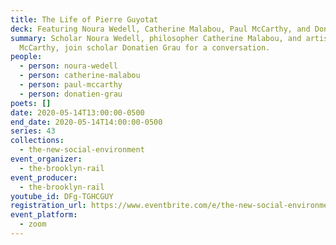 ```yaml
---
title: The Life of Pierre Guyotat
deck: Featuring Noura Wedell, Catherine Malabou, Paul McCarthy, and Donatien Grau
summary: Scholar Noura Wedell, philosopher Catherine Malabou, and artist Paul
  McCarthy, join scholar Donatien Grau for a conversation.
people:
  - person: noura-wedell
  - person: catherine-malabou
  - person: paul-mccarthy
  - person: donatien-grau
poets: []
date: 2020-05-14T13:00:00-0500
end_date: 2020-05-14T14:00:00-0500
series: 43
collections:
  - the-new-social-environment
event_organizer:
  - the-brooklyn-rail
event_producer:
  - the-brooklyn-rail
youtube_id: DFg-TGHCGUY
registration_url: https://www.eventbrite.com/e/the-new-social-environment-43-the-life-of-pierre-guyotat-tickets-104673182306#
event_platform:
  - zoom
---
```

